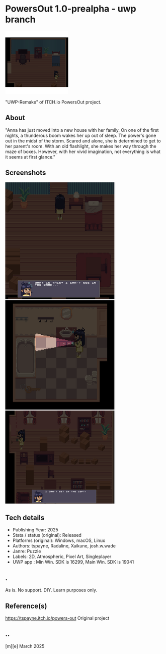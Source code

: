 # PowersOut 1.0-prealpha - uwp branch 
![Logo](Images/logo.png)

"UWP-Remake" of ITCH.io PowersOut project.

## About
"Anna has just moved into a new house with her family. On one of the first nights, a thunderous boom wakes her up out of sleep. The power's gone out in the midst of the storm. Scared and alone, she is determined to get to her parent's room. With an old flashlight, she makes her way through the maze of boxes. However, with her vivid imagination, not everything is what it seems at first glance."

## Screenshots
![W11](Images/sshot01.png)
![W11](Images/sshot02.png)
![W11](Images/sshot03.png)


## Tech details
- Publishing Year: 2025
- Stata / status (original): Released
- Platforms (original): Windows, macOS, Linux
- Authors:	tspayne, Radaline, Xaikune, josh.w.wade
- Janre:	Puzzle
- Labels:	2D, Atmospheric, Pixel Art, Singleplayer
- UWP app : Min Win. SDK is 16299, Main Win. SDK is 19041  


## .
As is. No support. DIY. Learn purposes only.

## Reference(s)
https://tspayne.itch.io/powers-out Original project

## ..
[m][e] March 2025
